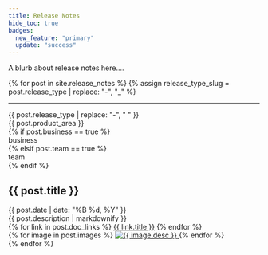 ```yaml
---
title: Release Notes
hide_toc: true
badges:
  new_feature: "primary"
  update: "success"
---
```


A blurb about release notes here....

{% for post in site.release_notes %}
  {% assign release_type_slug = post.release_type | replace: "-", "_" %}

  <hr>
  
  <article class="release-note">
    <div class="flex flex--wrap waffle">
      <div class="flex__column flex__column--shrink">
        <span class="badge badge--{{ page.badges[release_type_slug] }}">{{ post.release_type | replace: "-", " " }}</span>
      </div>
      <div class="flex__column flex__column--shrink">
        <span class="badge badge--gray">{{ post.product_area }}</span>
      </div>
      {% if post.business == true %}
        <div class="flex__column flex__column--shrink">
          <span class="badge badge--gray">business</span>
        </div>
      {% elsif post.team == true %}
        <div class="flex__column flex__column--shrink">
          <span class="badge badge--gray">team</span>
        </div>
      {% endif %}
    </div>
    <div class="release-note__body">
      <h2>{{ post.title }}</h2>
      <date class="release-note__date">{{ post.date | date: "%B %d, %Y" }}</date>
      <main>{{ post.description | markdownify }}</main>
      <div class="release-note__links">
        {% for link in post.doc_links %}
          <a href="{{ link.url }}">{{ link.title }}</a>
        {% endfor %}
      </div>
      <div class="flex flex--wrap waffle waffle--large" data-glightbox>
        {% for image in post.images %}
          <a  href="/docs/{{ image.path }}" class="flex__column flex__column--6 flex__column--3@medium">
            <img class="thumbnail" src="/docs/{{ image.path }}" alt="{{ image.desc }}">
          </a>
        {% endfor %}
      </div>
    </div>
  </article>
{% endfor %}
